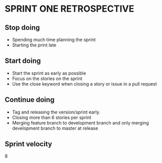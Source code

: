 # SPRINT ONE RETROSPECTIVE

## Stop doing

* Spending much time planning the sprint
* Starting the print late

## Start doing

* Start the sprint as early as possible
* Focus on the stories on the sprint
* Use the close keyword when closing a story or issue in a pull request

## Continue doing

* Tag and releasing the version/sprint early.
* Closing more than 6 stories per sprint
* Merging feature branch to development branch and only merging development branch to master at release

## Sprint velocity
8